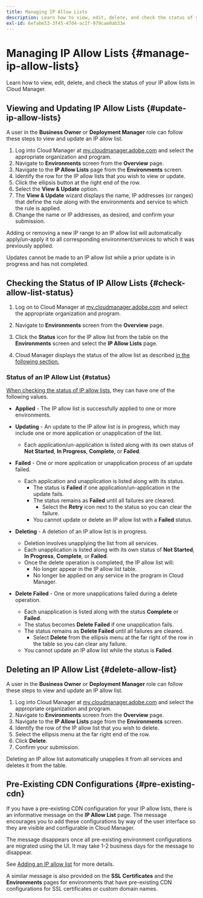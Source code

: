 ```yaml
---
title: Managing IP Allow Lists
description: Learn how to view, edit, delete, and check the status of your IP allow lists in Cloud Manager.
exl-id: 6efabe53-3f45-47d4-ac1f-979cae0ab33e
---
```

# Managing IP Allow Lists {#manage-ip-allow-lists}

Learn how to view, edit, delete, and check the status of your IP allow lists in Cloud Manager.

## Viewing and Updating IP Allow Lists {#update-ip-allow-lists}

A user in the **Business Owner** or **Deployment Manager** role can follow these steps to view and update an IP allow list. 

1. Log into Cloud Manager at [my.cloudmanager.adobe.com](https://my.cloudmanager.adobe.com/) and select the appropriate organization and program.
1. Navigate to **Environments** screen from the **Overview** page.
1. Navigate to the **IP Allow Lists** page from the **Environments** screen.
1. Identify the row for the IP allow lists that you wish to view or update.
1. Click the ellipsis button at the right end of the row.
1. Select the **View & Update** option.
1. The **View &amp; Update** wizard displays the name, IP addresses (or ranges) that define the rule along with the environments and service to which the rule is applied.
1. Change the name or IP addresses, as desired, and confirm your submission.

Adding or removing a new IP range to an IP allow list will automatically apply/un-apply it to all corresponding environment/services to which it was previously applied.

Updates cannot be made to an IP allow list while a prior update is in progress and has not completed.

## Checking the Status of IP Allow Lists {#check-allow-list-status}

1. Log on to Cloud Manager at [my.cloudmanager.adobe.com](https://my.cloudmanager.adobe.com/) and select the appropriate organization and program.

1. Navigate to **Environments** screen from the **Overview** page.

1. Click the **Status** icon for the IP allow list from the table on the **Environments** screen and select the **IP Allow Lists** page.

1. Cloud Manager displays the status of the allow list as described [in the following section.](#status)

### Status of an IP Allow List {#status}

[When checking the status of IP allow lists,](#check-allow-list-status) they can have one of the following values.

* **Applied** - The IP allow list is successfully applied to one or more environments.

* **Updating** - An update to the IP allow list is in progress, which may include one or more application or unapplication of the list.

  * Each application/un-application is listed along with its own status of **Not Started**, **In Progress**, **Complete**, or **Failed**.

* **Failed** - One or more application or unapplication process of an update failed.
  * Each application and unapplication is listed along with its status.
    * The status is **Failed** if one application/un-application in the update fails. 
    * The status remains as **Failed** until all failures are cleared.
      * Select the **Retry** icon next to the status so you can clear the failure.
    * You cannot update or delete an IP allow list with a **Failed** status.

* **Deleting** - A deletion of an IP allow list is in progress.
  * Deletion involves unapplying the list from all services.
  * Each unapplication is listed along with its own status of **Not Started**, **In Progress**, **Complete**, or **Failed**.
  * Once the delete operation is completed, the IP allow list will:
    * No longer appear in the IP allow list table.
    * No longer be applied on any service in the program in Cloud Manager.

* **Delete Failed** - One or more unapplications failed during a delete operation.

  * Each unapplication is listed along with the status **Complete** or **Failed**.
  * The status becomes **Delete Failed** if one unapplication fails. 
  * The status remains as **Delete Failed** until all failures are cleared.
    * Select **Delete** from the ellipsis menu at the far right of the row in the table so you can clear any failure.
  * You cannot update an IP allow list while the status is **Failed**.

## Deleting an IP Allow List {#delete-allow-list}

A user in the **Business Owner** or **Deployment Manager** role can follow these steps to view and update an IP allow list. 

1. Log into Cloud Manager at [my.cloudmanager.adobe.com](https://my.cloudmanager.adobe.com/) and select the appropriate organization and program.
1. Navigate to **Environments** screen from the **Overview** page.
1. Navigate to the **IP Allow Lists** page from the **Environments** screen.
1. Identify the row of the IP allow list that you wish to delete.
1. Select the ellipsis menu at the far right end of the row.
1. Click **Delete**.
1. Confirm your submission.

Deleting an IP allow list automatically unapplies it from all services and deletes it from the table.

## Pre-Existing CDN Configurations {#pre-existing-cdn}

If you have a pre-existing CDN configuration for your IP allow lists, there is an informative message on the **IP Allow List** page. The message encourages you to add these configurations by way of the user interface so they are visible and configurable in Cloud Manager.

The message disappears once all pre-existing environment configurations are migrated using the UI. It may take 1-2 business days for the message to disappear.

See [Adding an IP allow list](/help/implementing/cloud-manager/ip-allow-lists/add-ip-allow-lists.md) for more details.

A similar message is also provided on the **SSL Certificates** and the **Environments** pages for environments that have pre-existing CDN configurations for SSL certificates or custom domain names.
